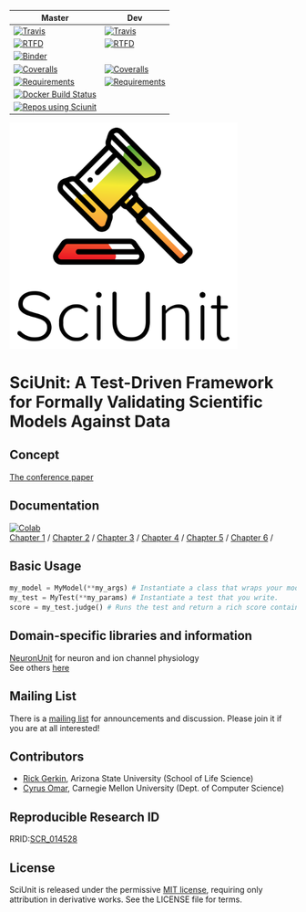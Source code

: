 | Master  | Dev |
| ------------- | ------------- |
| [![Travis](https://img.shields.io/travis/scidash/sciunit/master.svg?x=1)](https://travis-ci.org/scidash/sciunit) | [![Travis](https://travis-ci.org/scidash/sciunit.svg?branch=dev)](https://travis-ci.org/scidash/sciunit)  |
| [![RTFD](https://readthedocs.org/projects/sciunit/badge/?version=master)](http://sciunit.readthedocs.io/en/latest/?badge=master) | [![RTFD](https://readthedocs.org/projects/sciunit/badge/?version=dev)](http://sciunit.readthedocs.io/en/latest/?badge=dev) |
| [![Binder](https://mybinder.org/badge.svg)](https://mybinder.org/v2/gh/scidash/sciunit/master?filepath=docs%2Fchapter1.ipynb) | |
| [![Coveralls](https://coveralls.io/repos/github/scidash/sciunit/badge.svg?branch=master)](https://coveralls.io/github/scidash/sciunit?branch=master) | [![Coveralls](https://coveralls.io/repos/github/scidash/sciunit/badge.svg?branch=dev&x=1)](https://coveralls.io/github/scidash/sciunit?branch=dev) |
| [![Requirements](https://requires.io/github/scidash/sciunit/requirements.svg?branch=master)](https://requires.io/github/scidash/sciunit/requirements/?branch=master) |  [![Requirements](https://requires.io/github/scidash/sciunit/requirements.svg?branch=dev)](https://requires.io/github/scidash/sciunit/requirements/?branch=dev) |
| [![Docker Build Status](https://img.shields.io/docker/build/scidash/sciunit.svg)](https://hub.docker.com/r/scidash/sciunit/builds/) |
| [![Repos using Sciunit](https://img.shields.io/librariesio/dependent-repos/pypi/sciunit.svg)](https://github.com/scidash/sciunit/network/dependents?dependent_type=REPOSITORY)

<img src="https://raw.githubusercontent.com/scidash/assets/master/logos/SciUnit/sci-unit-square-small.png" alt="SciUnit Logo" width="400px">

# SciUnit: A Test-Driven Framework for Formally Validating Scientific Models Against Data

## Concept
[The conference paper](https://github.com/cyrus-/papers/raw/master/sciunit-icse14/sciunit-icse14.pdf)

## Documentation
[![Colab](https://colab.research.google.com/assets/colab-badge.svg)](https://colab.research.google.com/github/ChihweiLHBird/sciunit/blob/dev/docs/chapter1.ipynb) <br>
[Chapter 1](https://github.com/scidash/sciunit/blob/master/docs/chapter1.ipynb) /
[Chapter 2](https://github.com/scidash/sciunit/blob/master/docs/chapter2.ipynb) /
[Chapter 3](https://github.com/scidash/sciunit/blob/master/docs/chapter3.ipynb) /
[Chapter 4](https://github.com/ChihweiLHBird/sciunit/blob/dev/docs/chapter4.ipynb) /
[Chapter 5](https://github.com/ChihweiLHBird/sciunit/blob/dev/docs/chapter5.ipynb) /
[Chapter 6](https://github.com/ChihweiLHBird/sciunit/blob/dev/docs/chapter6.ipynb) /


## Basic Usage
```python
my_model = MyModel(**my_args) # Instantiate a class that wraps your model of interest.  
my_test = MyTest(**my_params) # Instantiate a test that you write.  
score = my_test.judge() # Runs the test and return a rich score containing test results and more.  
```

## Domain-specific libraries and information
[NeuronUnit](https://github.com/scidash/neuronunit) for neuron and ion channel physiology<br>
See others [here](https://github.com/scidash/sciunit/network/dependents?dependent_type=REPOSITORY)

## Mailing List
There is a [mailing list](https://groups.google.com/forum/?fromgroups#!forum/sciunit) for announcements and discussion.
Please join it if you are at all interested!

## Contributors
 * [Rick Gerkin](http://rick.gerk.in), Arizona State University (School of Life Science)
 * [Cyrus Omar](http://cs.cmu.edu/~comar), Carnegie Mellon University (Dept. of Computer Science)

## Reproducible Research ID
RRID:[SCR_014528](https://scicrunch.org/resources/Any/record/nlx_144509-1/3faed1d9-6579-5da6-b4b4-75a5077656bb/search?q=sciunit&l=sciunit)

## License
SciUnit is released under the permissive [MIT license](https://opensource.org/licenses/MIT), requiring only attribution in derivative works. See the LICENSE file for terms.
